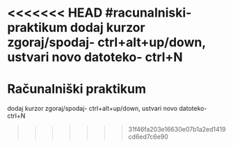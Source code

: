 <<<<<<< HEAD
#racunalniski-praktikum
dodaj kurzor zgoraj/spodaj- ctrl+alt+up/down, ustvari novo datoteko- ctrl+N
=======
# Računalniški praktikum
dodaj kurzor zgoraj/spodaj- ctrl+alt+up/down, ustvari novo datoteko- ctrl+N
>>>>>>> 31f46fa203e16630e07b1a2ed1419cd6ed7c6e90
